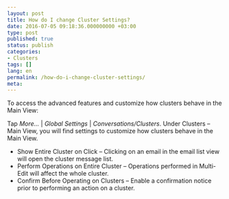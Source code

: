 ```yaml
---
layout: post
title: How do I change Cluster Settings?
date: 2016-07-05 09:18:36.000000000 +03:00
type: post
published: true
status: publish
categories:
- Clusters
tags: []
lang: en
permalink: /how-do-i-change-cluster-settings/
meta:
---
```


To access the advanced features and customize how clusters behave in the Main View:

Tap *More...* \| *Global Settings* \| *Conversations/Clusters*. Under Clusters – Main View, you will find settings to customize how clusters behave in the Main View.

* Show Entire Cluster on Click – Clicking on an email in the email list view will open the cluster message list.
* Perform Operations on Entire Cluster – Operations performed in Multi-Edit will affect the whole cluster.
* Confirm Before Operating on Clusters – Enable a confirmation notice prior to performing an action on a cluster.
